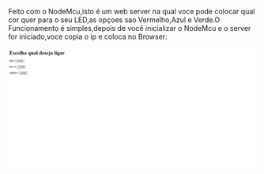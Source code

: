 Feito com o NodeMcu,isto é um web server na qual voce pode colocar qual cor quer para o seu LED,as opçoes sao Vermelho,Azul e Verde.O Funcionamento é simples,depois de você inicializar o NodeMcu e o server for iniciado,voce copia o ip e coloca no Browser:

<img src="NodeMcu/Interface_Client_Servidor/Imagens/InterfaceHtml.png">
